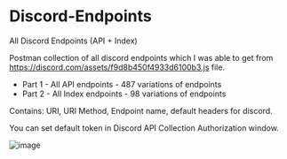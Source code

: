 # Discord-Endpoints
All Discord Endpoints (API + Index)

Postman collection of all discord endpoints which I was able to get from https://discord.com/assets/f9d8b450f4933d6100b3.js file.

* Part 1 - All API endpoints - 487 variations of endpoints
* Part 2 - All Index endpoints - 98 variations of endpoints

Contains: URI, URI Method, Endpoint name, default headers for discord.

You can set default token in Discord API Collection Authorization window.

![image](https://user-images.githubusercontent.com/49491499/213886910-07dcb8cf-8981-40c3-ba61-21b59c7ccfe3.png)
